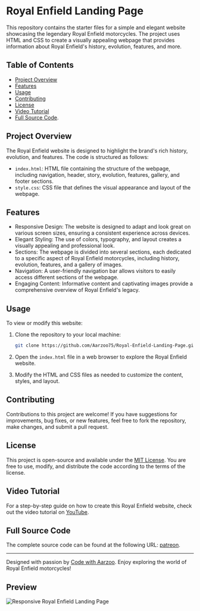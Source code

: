 # Royal Enfield Landing Page

This repository contains the starter files for a simple and elegant website showcasing the legendary Royal Enfield motorcycles. The project uses HTML and CSS to create a visually appealing webpage that provides information about Royal Enfield's history, evolution, features, and more.

## Table of Contents
- [Project Overview](#project-overview)
- [Features](#features)
- [Usage](#usage)
- [Contributing](#contributing)
- [License](#license)
- [Video Tutorial](#video-tutorial)
- [Full Source Code](#full-source-code).

## Project Overview

The Royal Enfield website is designed to highlight the brand's rich history, evolution, and features. The code is structured as follows:

- `index.html`: HTML file containing the structure of the webpage, including navigation, header, story, evolution, features, gallery, and footer sections.
- `style.css`: CSS file that defines the visual appearance and layout of the webpage.

## Features

- Responsive Design: The website is designed to adapt and look great on various screen sizes, ensuring a consistent experience across devices.
- Elegant Styling: The use of colors, typography, and layout creates a visually appealing and professional look.
- Sections: The webpage is divided into several sections, each dedicated to a specific aspect of Royal Enfield motorcycles, including history, evolution, features, and a gallery of images.
- Navigation: A user-friendly navigation bar allows visitors to easily access different sections of the webpage.
- Engaging Content: Informative content and captivating images provide a comprehensive overview of Royal Enfield's legacy.

## Usage

To view or modify this website:

1. Clone the repository to your local machine:

   ```sh
   git clone https://github.com/Aarzoo75/Royal-Enfield-Landing-Page.git
   ```

2. Open the `index.html` file in a web browser to explore the Royal Enfield website.

3. Modify the HTML and CSS files as needed to customize the content, styles, and layout.

## Contributing

Contributions to this project are welcome! If you have suggestions for improvements, bug fixes, or new features, feel free to fork the repository, make changes, and submit a pull request.

## License

This project is open-source and available under the [MIT License](LICENSE). You are free to use, modify, and distribute the code according to the terms of the license.

## Video Tutorial

For a step-by-step guide on how to create this Royal Enfield website, check out the video tutorial on [YouTube](https://youtu.be/Rj69WCj7w6M?si=5r51Fzv8TVaLx2d1).

## Full Source Code

The complete source code can be found at the following URL: [patreon](http://bit.ly/codewithaarzoo).

---

Designed with passion by [Code with Aarzoo](https://www.youtube.com/@codewithaarzoo). Enjoy exploring the world of Royal Enfield motorcycles!

## Preview
![Responsive Royal Enfield Landing Page](https://github.com/Aarzoo75/Royal-Enfield-Landing-Page/assets/59678435/b492347d-9dc5-4d7c-9581-f80da5d76e3a)
